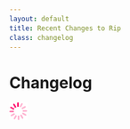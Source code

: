 ```yaml
---
layout: default
title: Recent Changes to Rip
class: changelog
---
```


Changelog
=========

![Loading...](spinner.gif)
